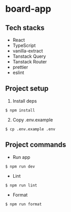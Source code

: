 # board-app

## Tech stacks

- React
- TypeScript
- vanilla-extract
- Tanstack Query
- Tanstack Router
- prettier
- eslint

## Project setup

1. Install deps

```
$ npm install
```

2. Copy .env.example

```
$ cp .env.example .env
```

## Project commands

- Run app

```
$ npm run dev
```

- Lint

```
$ npm run lint
```

- Format

```
$ npm run format
```
